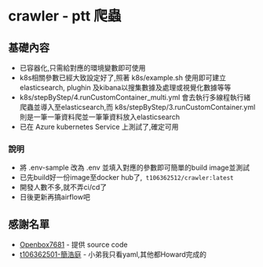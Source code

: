 # crawler - ptt 爬蟲
  
## 基礎內容 

- 已容器化,只需給對應的環境變數即可使用
- k8s相關參數已經大致設定好了,照著 k8s/example.sh 使用即可建立elasticsearch, plughin 及kibana以搜集數據及處理或視覺化數據等等
- k8s/stepByStep/4.runCustomContainer_multi.yml 會去執行多線程執行緒爬蟲並導入至elasticsearch,而 k8s/stepByStep/3.runCustomContainer.yml 則是一筆一筆資料爬並一筆筆資料放入elasticsearch
- 已在 Azure kubernetes Service 上測試了,確定可用

### 說明
 - 將 .env-sample 改為 .env 並填入對應的參數即可簡單的build image並測試
 - 已先build好一份image至docker hub了,` t106362512/crawler:latest`
 - 開發人數不多,就不弄ci/cd了
 - 日後更新再搞airflow吧
 

## 感謝名單
 - [Openbox7681](https://github.com/Openbox7681/CrawlerTurtorial) - 提供 source code
 - [t106362501-簡浩庭](https://github.com/HowardCHT) - 小弟我只看yaml,其他都Howard完成的